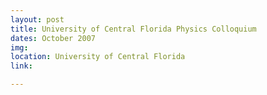```yaml
---
layout: post
title: University of Central Florida Physics Colloquium
dates: October 2007
img: 
location: University of Central Florida
link: 

---
```

